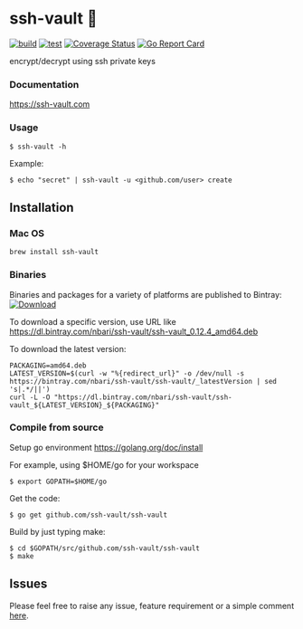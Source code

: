 # ssh-vault 🌰

[![build](https://github.com/ssh-vault/ssh-vault/actions/workflows/build.yml/badge.svg)](https://github.com/ssh-vault/ssh-vault/actions/workflows/build.yml)
[![test](https://github.com/ssh-vault/ssh-vault/actions/workflows/test.yml/badge.svg)](https://github.com/ssh-vault/ssh-vault/actions/workflows/test.yml)
[![Coverage Status](https://coveralls.io/repos/github/ssh-vault/ssh-vault/badge.svg?branch=develop)](https://coveralls.io/github/ssh-vault/ssh-vault?branch=develop)
[![Go Report Card](https://goreportcard.com/badge/github.com/ssh-vault/ssh-vault)](https://goreportcard.com/report/github.com/ssh-vault/ssh-vault)

encrypt/decrypt using ssh private keys

### Documentation

https://ssh-vault.com

### Usage

    $ ssh-vault -h

Example:

    $ echo "secret" | ssh-vault -u <github.com/user> create


## Installation

### Mac OS
    brew install ssh-vault

### Binaries
Binaries and packages for a variety of platforms are published to Bintray:
[ ![Download](https://api.bintray.com/packages/nbari/ssh-vault/ssh-vault/images/download.svg) ](https://dl.bintray.com/nbari/ssh-vault/)

To download a specific version, use URL like https://dl.bintray.com/nbari/ssh-vault/ssh-vault_0.12.4_amd64.deb

To download the latest version:

    PACKAGING=amd64.deb
    LATEST_VERSION=$(curl -w "%{redirect_url}" -o /dev/null -s https://bintray.com/nbari/ssh-vault/ssh-vault/_latestVersion | sed 's|.*/||')
    curl -L -O "https://dl.bintray.com/nbari/ssh-vault/ssh-vault_${LATEST_VERSION}_${PACKAGING}"

### Compile from source

Setup go environment https://golang.org/doc/install

For example, using $HOME/go for your workspace

    $ export GOPATH=$HOME/go

Get the code:

    $ go get github.com/ssh-vault/ssh-vault

Build by just typing make:

    $ cd $GOPATH/src/github.com/ssh-vault/ssh-vault
    $ make

## Issues

Please feel free to raise any issue, feature requirement or a simple comment [here](https://github.com/ssh-vault/ssh-vault/issues).
